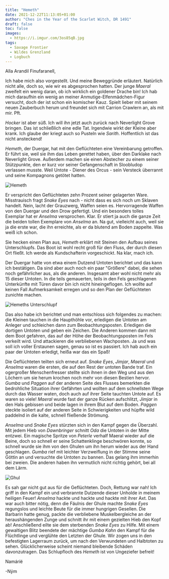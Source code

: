 ```yaml
---
title: "Hemeth"
date: 2021-12-22T11:13:05+01:00
author: "Ches in the Year of the Scarlet Witch, DR 1491"
draft: false
toc: false
images:
  - https://i.imgur.com/3os85qB.jpg
tags: 
  - Savage Frontier
  - Wildes Grenzland
  - Logbuch
---
```


Alla Arandil Finufaranell,

Ich habe mich also vorgestellt. Und meine Beweggründe erläutert. Natürlich nicht alle, doch so, wie wir es abgesprochen hatten. Der junge _Maeral_ zweifelt ein wenig daran, ob ich wirklich ein goldener Drache bin! Ich hab mich daraufhin ein wenig an meiner Anmutige-Elfenmädchen-Figur versucht, doch der ist schon ein komischer Kauz. Spielt lieber mit seinem neuen Zauberbuch herum und freundet sich mit Carrion Crawlern an, als mit mir. Pft.

_Hocker_ ist aber süß. Ich will ihn jetzt auch zurück nach Neverlight Grove bringen. Das ist schließlich eine edle Tat. Irgendwie wirkt der Kleine aber krank. Ich glaube der kriegt auch so Pusteln wie _Sarith_. Hoffentlich ist das nicht ansteckend!

_Hemeth_, der Duergar, hat mit den Geflüchteten eine Vereinbarung getroffen. Er führt sie, weil sie ihm das Leben gerettet haben, über den Darklake nach Neverlight Grove. Außerdem machen sie einen Abstecher zu einem seiner Stützpunkte, den er kurz vor seiner Gefangenschaft in Sloobludop verlassen musste. Weil Untote - Diener des Orcus - sein Versteck überrannt und seine Kompagnons getötet hatten.

![Hemeth](https://i.imgur.com/RGnG1ng.png)

Er verspricht den Geflüchteten zehn Prozent seiner gelagerten Ware. Misstrauisch fragt _Snake Eyes_ nach - nicht dass es sich noch um Sklaven handelt. Nein, lacht der Grauzwerg, Waffen seien es. Hervorragende Waffen von den Duergar und den Drow gefertigt. Und ein besonders tolles Exemplar hat er _Anselma_ versprochen. Klar. Er stiert ja auch die ganze Zeit die beiden tollen Exemplare von _Anselma_ an. Na gut, vielleicht auch, weil sie ja die erste war, die ihn erreichte, als er da blutend am Boden zappelte. Was weiß ich schon.

Sie hecken einen Plan aus, _Hemeth_ erklärt mit Steinen den Aufbau seines Unterschlupfs. Das Boot ist wohl recht groß für den Fluss, der durch diesen Ort fließt. Ich werde als Kundschafterin vorgeschickt. Na klar, mach ich.

Der Duergar hatte von etwa einem Dutzend Untoten berichtet und das kann ich bestätigen. Da sind aber auch noch ein paar "Größere" dabei, die sehen noch gefährlicher aus, als die anderen. Insgesamt aber wohl nicht mehr als 15 dieser Untoten. In die teils gemauerten, teils in den Fels geschlagenen Unterkünfte mit Türen davor bin ich nicht hineingeflogen. Ich wollte auf keinen Fall Aufmerksamkeit erregen und so den Plan der Geflüchteten zunichte machen.

![Hemeths Unterschlupf](https://i.imgur.com/PIw5xWz.png)

Das also habe ich berichtet und man entschloss sich folgendes zu machen: die Kleinen tauchen in die Haupthöhle vor, erledigen die Untoten am Anleger und schleichen dann zum Beobachtungsposten. Erledigen die dortigen Untoten und geben ein Zeichen. Die Anderen kommen dann mit dem Boot gefahren, das auf der Höhe der Beobachtungsposten im Fels verkeilt wird. Und attackieren die verbliebenen Wachposten. Ja und was soll ich voller Erstaunen sagen, genau so ist es passiert. Ich hab auch ein paar der Untoten erledigt, heißa war das ein Spaß!

Die Geflüchteten teilten sich erneut auf. _Snake Eyes_, _Jimjar_, _Maeral_ und _Anselma_ waren die ersten, die auf den Rest der untoten Bande traf. Ein ogergroßer Menschenfresser stellte sich ihnen in den Weg und aus den Löchern um sie herum krochen noch mehr von diesen Bestien hervor. _Gumba_ und _Paggen_ auf der anderen Seite des Flusses bemerkten die bedrohliche Situation ihrer Gefährten und wollten auf dem schnellsten Wege durch das Wasser waten, doch auch auf ihrer Seite tauchten Untote auf. Es waren so viele! _Maeral_ wurde fast der ganze Rücken aufschlitzt, _Jimjar_ in den Hals gebissen und beide lagen in ihrem Blut auf dem Boden. _Paggen_ steckte isoliert auf der anderen Seite in Schwierigkeiten und hüpfte wild paddelnd in die kalte, schnell fließende Strömung.

_Anselma_ und _Snake Eyes_ stürzten sich in den Kampf gegen die Überzahl. Mit jedem Hieb von _Dawnbringer_ schnitt _Oda_ die Untoten in der Mitte entzwei. Ein magische Spritze von _Peterle_ verhalf Maeral wieder auf die Beine, doch so schnell er seine Schattenklinge beschwören konnte, so schnell wurde sie ihm von den Ghulen um ihn herum wieder aus der Hand geschlagen. _Gumba_ rief mit leichter Verzweiflung in der Stimme seine Göttin an und versuchte die Untoten zu bannen. Das gelang ihm immerhin bei zweien. Die anderen haben ihn vermutlich nicht richtig gehört, bei all dem Lärm.

![Ghul](https://i.imgur.com/uZi95z7.png)

Es sah gar nicht gut aus für die Geflüchteten. Doch, Rettung war nah! Ich griff in den Kampf ein und verbrannte Dutzende dieser Unholde in meinem heiligen Feuer! _Anselma_ hackte und hackte und hackte mit ihrer Axt. Das war auch bitter nötig, denn die Fäulnis der Ghule machte _Snake Eyes_ regungslos und leichte Beute für die immer hungrigen Gesellen. Die Barbarin hatte genug, packte die verbliebene Muskelbergleiche an der heraushängenden Zunge und schnitt ihr mit einem gezielten Hieb den Kopf ab! Anschließend eilte sie dem sterbenden _Snake Eyes_ zu Hilfe. Mit einem gewaltigen Blitz beendete der mächtige _Gumba Kahn_ den Kampf für die Flüchtlinge und verglühte den Letzten der Ghule. Wir zogen uns in den befestigten Lagerraum zurück, um nach den Verwundeten und Halbtoten zu sehen. Glücklicherweise scheint niemand bleibende Schäden davonzutragen. Das Schlupfloch des _Hemeth_ ist von Ungeziefer befreit!

Namárië

-Ným
